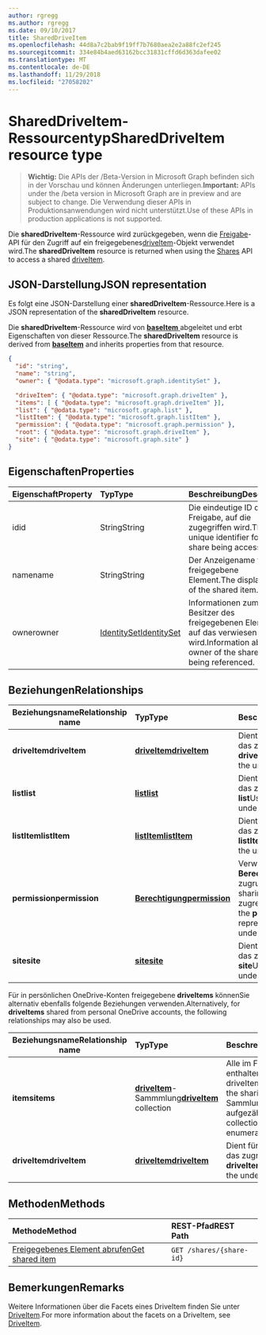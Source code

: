 ```yaml
---
author: rgregg
ms.author: rgregg
ms.date: 09/10/2017
title: SharedDriveItem
ms.openlocfilehash: 44d8a7c2bab9f19ff7b7680aea2e2a88fc2ef245
ms.sourcegitcommit: 334e84b4aed63162bcc31831cffd6d363dafee02
ms.translationtype: MT
ms.contentlocale: de-DE
ms.lasthandoff: 11/29/2018
ms.locfileid: "27058202"
---
```

# <a name="shareddriveitem-resource-type"></a><span data-ttu-id="bc1e7-102">SharedDriveItem-Ressourcentyp</span><span class="sxs-lookup"><span data-stu-id="bc1e7-102">SharedDriveItem resource type</span></span>

> <span data-ttu-id="bc1e7-103">**Wichtig:** Die APIs der /Beta-Version in Microsoft Graph befinden sich in der Vorschau und können Änderungen unterliegen.</span><span class="sxs-lookup"><span data-stu-id="bc1e7-103">**Important:** APIs under the /beta version in Microsoft Graph are in preview and are subject to change.</span></span> <span data-ttu-id="bc1e7-104">Die Verwendung dieser APIs in Produktionsanwendungen wird nicht unterstützt.</span><span class="sxs-lookup"><span data-stu-id="bc1e7-104">Use of these APIs in production applications is not supported.</span></span>

<span data-ttu-id="bc1e7-105">Die **sharedDriveItem**-Ressource wird zurückgegeben, wenn die [Freigabe](../api/shares-get.md)-API für den Zugriff auf ein freigegebenes[driveItem](driveitem.md)-Objekt verwendet wird.</span><span class="sxs-lookup"><span data-stu-id="bc1e7-105">The **sharedDriveItem** resource is returned when using the [Shares](../api/shares-get.md) API to access a shared [driveItem](driveitem.md).</span></span>

## <a name="json-representation"></a><span data-ttu-id="bc1e7-106">JSON-Darstellung</span><span class="sxs-lookup"><span data-stu-id="bc1e7-106">JSON representation</span></span>

<span data-ttu-id="bc1e7-107">Es folgt eine JSON-Darstellung einer **sharedDriveItem**-Ressource.</span><span class="sxs-lookup"><span data-stu-id="bc1e7-107">Here is a JSON representation of the **sharedDriveItem** resource.</span></span>

<span data-ttu-id="bc1e7-108">Die **sharedDriveItem**-Ressource wird von [ **baseItem** ](baseitem.md) abgeleitet und erbt Eigenschaften von dieser Ressource.</span><span class="sxs-lookup"><span data-stu-id="bc1e7-108">The **sharedDriveItem** resource is derived from [**baseItem**](baseitem.md) and inherits properties from that resource.</span></span>

<!-- {
  "blockType": "resource",
  "baseType": "microsoft.graph.baseItem",
  "optionalProperties": [  ],
  "@odata.type": "microsoft.graph.sharedDriveItem"
}-->

```json
{
  "id": "string",
  "name": "string",
  "owner": { "@odata.type": "microsoft.graph.identitySet" },

  "driveItem": { "@odata.type": "microsoft.graph.driveItem" },
  "items": [ { "@odata.type": "microsoft.graph.driveItem" }],
  "list": { "@odata.type": "microsoft.graph.list" },
  "listItem": { "@odata.type": "microsoft.graph.listItem" },
  "permission": { "@odata.type": "microsoft.graph.permission" },
  "root": { "@odata.type": "microsoft.graph.driveItem" },
  "site": { "@odata.type": "microsoft.graph.site" }
}
```

## <a name="properties"></a><span data-ttu-id="bc1e7-109">Eigenschaften</span><span class="sxs-lookup"><span data-stu-id="bc1e7-109">Properties</span></span>

| <span data-ttu-id="bc1e7-110">Eigenschaft</span><span class="sxs-lookup"><span data-stu-id="bc1e7-110">Property</span></span> | <span data-ttu-id="bc1e7-111">Typ</span><span class="sxs-lookup"><span data-stu-id="bc1e7-111">Type</span></span>                          | <span data-ttu-id="bc1e7-112">Beschreibung</span><span class="sxs-lookup"><span data-stu-id="bc1e7-112">Description</span></span>                                                      |
| :------- | :---------------------------- | :--------------------------------------------------------------- |
| <span data-ttu-id="bc1e7-113">id</span><span class="sxs-lookup"><span data-stu-id="bc1e7-113">id</span></span>       | <span data-ttu-id="bc1e7-114">String</span><span class="sxs-lookup"><span data-stu-id="bc1e7-114">String</span></span>                        | <span data-ttu-id="bc1e7-115">Die eindeutige ID der Freigabe, auf die zugegriffen wird.</span><span class="sxs-lookup"><span data-stu-id="bc1e7-115">The unique identifier for the share being accessed.</span></span>              |
| <span data-ttu-id="bc1e7-116">name</span><span class="sxs-lookup"><span data-stu-id="bc1e7-116">name</span></span>     | <span data-ttu-id="bc1e7-117">String</span><span class="sxs-lookup"><span data-stu-id="bc1e7-117">String</span></span>                        | <span data-ttu-id="bc1e7-118">Der Anzeigename für das freigegebene Element.</span><span class="sxs-lookup"><span data-stu-id="bc1e7-118">The display name of the shared item.</span></span>                             |
| <span data-ttu-id="bc1e7-119">owner</span><span class="sxs-lookup"><span data-stu-id="bc1e7-119">owner</span></span>    | [<span data-ttu-id="bc1e7-120">IdentitySet</span><span class="sxs-lookup"><span data-stu-id="bc1e7-120">IdentitySet</span></span>](identityset.md) | <span data-ttu-id="bc1e7-121">Informationen zum Besitzer des freigegebenen Elements, auf das verwiesen wird.</span><span class="sxs-lookup"><span data-stu-id="bc1e7-121">Information about the owner of the shared item being referenced.</span></span> |

## <a name="relationships"></a><span data-ttu-id="bc1e7-122">Beziehungen</span><span class="sxs-lookup"><span data-stu-id="bc1e7-122">Relationships</span></span>

| <span data-ttu-id="bc1e7-123">Beziehungsname</span><span class="sxs-lookup"><span data-stu-id="bc1e7-123">Relationship name</span></span> | <span data-ttu-id="bc1e7-124">Typ</span><span class="sxs-lookup"><span data-stu-id="bc1e7-124">Type</span></span>                | <span data-ttu-id="bc1e7-125">Beschreibung</span><span class="sxs-lookup"><span data-stu-id="bc1e7-125">Description</span></span>
| ------------------|:--------------------|:-----------------------------------
| <span data-ttu-id="bc1e7-126">**driveItem**</span><span class="sxs-lookup"><span data-stu-id="bc1e7-126">**driveItem**</span></span>     | <span data-ttu-id="bc1e7-127">[**driveItem**][driveItem]</span><span class="sxs-lookup"><span data-stu-id="bc1e7-127">[**driveItem**][driveItem]</span></span> | <span data-ttu-id="bc1e7-128">Dient für den Zugriff auf das zugrunde liegende **driveItem**</span><span class="sxs-lookup"><span data-stu-id="bc1e7-128">Used to access the underlying **driveItem**</span></span>
| <span data-ttu-id="bc1e7-129">**list**</span><span class="sxs-lookup"><span data-stu-id="bc1e7-129">**list**</span></span>          | <span data-ttu-id="bc1e7-130">[**list**][list]</span><span class="sxs-lookup"><span data-stu-id="bc1e7-130">[**list**][list]</span></span>           | <span data-ttu-id="bc1e7-131">Dient für den Zugriff auf das zugrunde liegende **list**</span><span class="sxs-lookup"><span data-stu-id="bc1e7-131">Used to access the underlying **list**</span></span>
| <span data-ttu-id="bc1e7-132">**listItem**</span><span class="sxs-lookup"><span data-stu-id="bc1e7-132">**listItem**</span></span>      | <span data-ttu-id="bc1e7-133">[**listItem**][listItem]</span><span class="sxs-lookup"><span data-stu-id="bc1e7-133">[**listItem**][listItem]</span></span>   | <span data-ttu-id="bc1e7-134">Dient für den Zugriff auf das zugrunde liegende **listItem**</span><span class="sxs-lookup"><span data-stu-id="bc1e7-134">Used to access the underlying **listItem**</span></span>
| <span data-ttu-id="bc1e7-135">**permission**</span><span class="sxs-lookup"><span data-stu-id="bc1e7-135">**permission**</span></span>    | <span data-ttu-id="bc1e7-136">[**Berechtigung**][permission]</span><span class="sxs-lookup"><span data-stu-id="bc1e7-136">[**permission**][permission]</span></span> | <span data-ttu-id="bc1e7-137">Verwendet, um die **Berechtigung** für den zugrunde liegenden sharing Hyperlink zugreifen</span><span class="sxs-lookup"><span data-stu-id="bc1e7-137">Used to access the **permission** representing the underlying sharing link</span></span>
| <span data-ttu-id="bc1e7-138">**site**</span><span class="sxs-lookup"><span data-stu-id="bc1e7-138">**site**</span></span>          | <span data-ttu-id="bc1e7-139">[**site**][site]</span><span class="sxs-lookup"><span data-stu-id="bc1e7-139">[**site**][site]</span></span>           | <span data-ttu-id="bc1e7-140">Dient für den Zugriff auf das zugrunde liegende **site**</span><span class="sxs-lookup"><span data-stu-id="bc1e7-140">Used to access the underlying **site**</span></span>

<span data-ttu-id="bc1e7-141">Für in persönlichen OneDrive-Konten freigegebene **driveItems** könnenSie alternativ ebenfalls folgende Beziehungen verwenden.</span><span class="sxs-lookup"><span data-stu-id="bc1e7-141">Alternatively, for **driveItems** shared from personal OneDrive accounts, the following relationships may also be used.</span></span>

| <span data-ttu-id="bc1e7-142">Beziehungsname</span><span class="sxs-lookup"><span data-stu-id="bc1e7-142">Relationship name</span></span> | <span data-ttu-id="bc1e7-143">Typ</span><span class="sxs-lookup"><span data-stu-id="bc1e7-143">Type</span></span>                         | <span data-ttu-id="bc1e7-144">Beschreibung</span><span class="sxs-lookup"><span data-stu-id="bc1e7-144">Description</span></span>
| ------------------|:-----------------------------|:-----------------------------------
| <span data-ttu-id="bc1e7-145">**items**</span><span class="sxs-lookup"><span data-stu-id="bc1e7-145">**items**</span></span>         | <span data-ttu-id="bc1e7-146">[**driveItem**][driveItem]-Sammmlung</span><span class="sxs-lookup"><span data-stu-id="bc1e7-146">[**driveItem**][driveItem] collection</span></span> | <span data-ttu-id="bc1e7-147">Alle im Freigabestamm enthaltenen driveItems.</span><span class="sxs-lookup"><span data-stu-id="bc1e7-147">All driveItems contained in the sharing root.</span></span> <span data-ttu-id="bc1e7-148">Diese Sammlung kann nicht aufgezählt werden.</span><span class="sxs-lookup"><span data-stu-id="bc1e7-148">This collection cannot be enumerated.</span></span>
| <span data-ttu-id="bc1e7-149">**driveItem**</span><span class="sxs-lookup"><span data-stu-id="bc1e7-149">**driveItem**</span></span>     | <span data-ttu-id="bc1e7-150">[**driveItem**][driveItem]</span><span class="sxs-lookup"><span data-stu-id="bc1e7-150">[**driveItem**][driveItem]</span></span>            | <span data-ttu-id="bc1e7-151">Dient für den Zugriff auf das zugrunde liegende **driveItem**</span><span class="sxs-lookup"><span data-stu-id="bc1e7-151">Used to access the underlying **driveItem**</span></span>

[driveItem]: driveitem.md
[list]: list.md
[listItem]: listitem.md
[permission]: permission.md
[site]: site.md

## <a name="methods"></a><span data-ttu-id="bc1e7-152">Methoden</span><span class="sxs-lookup"><span data-stu-id="bc1e7-152">Methods</span></span>

| <span data-ttu-id="bc1e7-153">Methode</span><span class="sxs-lookup"><span data-stu-id="bc1e7-153">Method</span></span>                                  | <span data-ttu-id="bc1e7-154">REST-Pfad</span><span class="sxs-lookup"><span data-stu-id="bc1e7-154">REST Path</span></span>                |
| :-------------------------------------- | :----------------------- |
| [<span data-ttu-id="bc1e7-155">Freigegebenes Element abrufen</span><span class="sxs-lookup"><span data-stu-id="bc1e7-155">Get shared item</span></span>](../api/shares-get.md) | `GET /shares/{share-id}` |

## <a name="remarks"></a><span data-ttu-id="bc1e7-156">Bemerkungen</span><span class="sxs-lookup"><span data-stu-id="bc1e7-156">Remarks</span></span>

<span data-ttu-id="bc1e7-157">Weitere Informationen über die Facets eines DriveItem finden Sie unter [DriveItem](driveitem.md).</span><span class="sxs-lookup"><span data-stu-id="bc1e7-157">For more information about the facets on a DriveItem, see [DriveItem](driveitem.md).</span></span>

<!-- {
  "type": "#page.annotation",
  "description": "Share resource returns information about a shared item or collection of items.",
  "keywords": "share,shared,sharing root,shared files, shared items",
  "section": "documentation",
  "tocPath": "Resources/Share"
} -->
